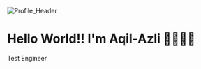 
![Profile_Header](https://github.com/aqilazli/Aqil-Azli/assets/117832460/ed2f45ab-0842-4d71-87d9-e64e5f1f9250)

 # Hello World!!  I'm Aqil-Azli  ✌🏻✌🏻

Test Engineer
